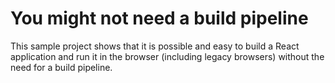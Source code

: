 # You might not need a build pipeline

This sample project shows that it is possible and easy to build a React application and run it in the browser (including legacy browsers) without the need for a build pipeline.
